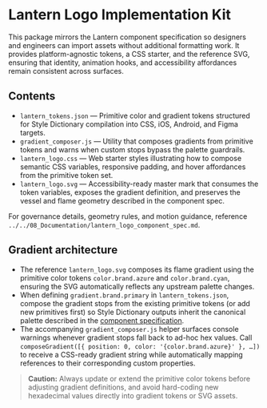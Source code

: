 # Lantern Logo Implementation Kit

This package mirrors the Lantern component specification so designers and engineers can import assets without additional formatting work. It provides platform-agnostic tokens, a CSS starter, and the reference SVG, ensuring that identity, animation hooks, and accessibility affordances remain consistent across surfaces.

## Contents

- `lantern_tokens.json` — Primitive color and gradient tokens structured for Style Dictionary compilation into CSS, iOS, Android, and Figma targets.
- `gradient_composer.js` — Utility that composes gradients from primitive tokens and warns when custom stops bypass the palette guardrails.
- `lantern_logo.css` — Web starter styles illustrating how to compose semantic CSS variables, responsive padding, and hover affordances from the primitive token set.
- `lantern_logo.svg` — Accessibility-ready master mark that consumes the token variables, exposes the gradient definition, and preserves the vessel and flame geometry described in the component spec.

For governance details, geometry rules, and motion guidance, reference `../../08_Documentation/lantern_logo_component_spec.md`.

## Gradient architecture

- The reference `lantern_logo.svg` composes its flame gradient using the primitive color tokens `color.brand.azure` and `color.brand.cyan`, ensuring the SVG automatically reflects any upstream palette changes.
- When defining `gradient.brand.primary` in `lantern_tokens.json`, compose the gradient stops from the existing primitive tokens (or add new primitives first) so Style Dictionary outputs inherit the canonical palette described in the [component specification](../../08_Documentation/lantern_logo_component_spec.md#3-token-system).
- The accompanying `gradient_composer.js` helper surfaces console warnings whenever gradient stops fall back to ad-hoc hex values. Call `composeGradient([{ position: 0, color: '{color.brand.azure}' }, …])` to receive a CSS-ready gradient string while automatically mapping references to their corresponding custom properties.

> **Caution:** Always update or extend the primitive color tokens before adjusting gradient definitions, and avoid hard-coding new hexadecimal values directly into gradient tokens or SVG assets.
